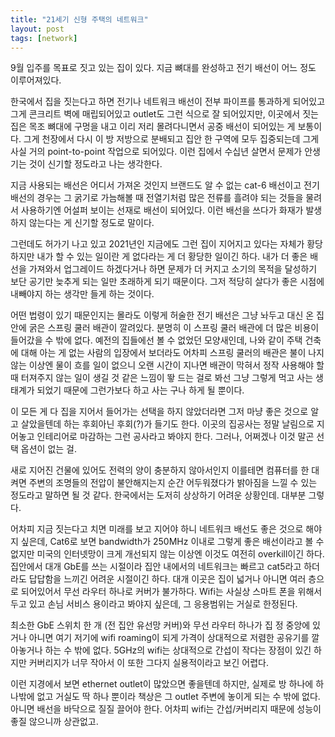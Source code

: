 ```yaml
---
title: "21세기 신형 주택의 네트워크"
layout: post
tags: [network]
---
```


9월 입주를 목표로 짓고 있는 집이 있다. 지금 뼈대를 완성하고 전기 배선이 어느 정도 이루어져있다. 

한국에서 집을 짓는다고 하면 전기나 네트워크 배선이 전부 파이프를 통과하게 되어있고 그게 콘크리트 벽에 매립되어있고 outlet도 그런 식으로 잘 되어있지만, 이곳에서 짓는 집은 목조 뼈대에 구멍을 내고 이리 저리 몰려다니면서 공중 배선이 되어있는 게 보통이다. 그게 천장에서 다시 이 방 저방으로 분배되고 집안 한 구역에 모두 집중되는데 그게 사실 거의 point-to-point 작업으로 되어있다. 이런 집에서 수십년 살면서 문제가 안생기는 것이 신기할 정도라고 나는 생각한다.

지금 사용되는 배선은 어디서 가져온 것인지 브랜드도 알 수 없는 cat-6 배선이고 전기 배선의 경우는 그 굵기로 가늠해볼 때 전열기처럼 많은 전류를 흘려야 되는 것들을 물려서 사용하기엔 어설퍼 보이는 선재로 배선이 되어있다. 이런 배선을 쓰다가 화재가 발생하지 않는다는 게 신기할 정도로 말이다. 

그런데도 허가기 나고 있고 2021년인 지금에도 그런 집이 지어지고 있다는 자체가 황당하지만 내가 할 수 있는 일이란 게 없다라는 게 더 황당한 일이긴 하다. 내가 더 좋은 배선을 가져와서 업그레이드 하겠다거나 하면 문제가 더 커지고 소기의 목적을 달성하기 보단 공기만 늦추게 되는 일만 초래하게 되기 때문이다. 그저 적당히 살다가 좋은 시점에 내빼야지 하는 생각만 들게 하는 것이다. 

어떤 법령이 있기 때문인지는 몰라도 이렇게 허술한 전기 배선은 그냥 놔두고 대신 온 집안에 굵은 스프링 쿨러 배관이 깔려있다. 분명히 이 스프링 쿨러 배관에 더 많은 비용이 들어갔을 수 밖에 없다. 예전의 집들에선 볼 수 없었던 모양새인데, 나와 같이 주택 건축에 대해 아는 게 없는 사람의 입장에서 보더라도 어차피 스프링 쿨러의 배관은 불이 나지 않는 이상엔 물이 흐를 일이 없으니 오랜 시간이 지나면 배관이 막혀서 정작 사용해야 할 때 터져주지 않는 일이 생길 것 같은 느낌이 뙇 드는 걸로 봐선 그냥 그렇게 먹고 사는 생태계가 되었기 때문에 그런가보다 하고 사는 구나 하게 될 뿐이다.

이 모든 게 다 집을 지어서 들어가는 선택을 하지 않았더라면 그저 마냥 좋은 것으로 알고 살았을텐데 하는 후회아닌 후회(?)가 들기도 한다. 이곳의 집공사는 정말 날림으로 지어놓고 인테리어로 마감하는 그런 공사라고 봐야지 한다. 그러나, 어쩌겠나 이것 말곤 선택 옵션이 없는 걸.

새로 지어진 건물에 있어도 전력의 양이 충분하지 않아서인지 이를테면 컴퓨터를 한 대 켜면 주변의 조명들의 전압이 불안해지는지 순간 어두워졌다가 밝아짐을 느낄 수 있는 정도라고 말하면 될 것 같다. 한국에서는 도저히 상상하기 어려운 상황인데. 대부분 그렇다.

어차피 지금 짓는다고 치면 미래를 보고 지어야 하니 네트워크 배선도 좋은 것으로 해야지 싶은데, Cat6로 보면 bandwidth가 250MHz 이내로 그렇게 좋은 배선이라고 볼 수 없지만 미국의 인터넷망이 크게 개선되지 않는 이상엔 이것도 여전히 overkill이긴 하다. 집안에서 대개 GbE를 쓰는 시절이라 집안 내에서의 네트워크는 빠르고 cat5라고 하더라도 답답함을 느끼긴 어려운 시절이긴 하다. 대개 이곳은 집이 넓거나 아니면 여러 층으로 되어있어서 무선 라우터 하나로 커버가 불가하다. Wifi는 사실상 스마트 폰을 위해서 두고 있고 손님 서비스 용이라고 봐야지 싶은데, 그 응용범위는 거실로 한정된다.

최소한 GbE 스위치 한 개 (전 집안 유선망 커버)와 무선 라우터 하나가 집 정 중앙에 있거나 아니면 여기 저기에 wifi roaming이 되게 가격이 상대적으로 저렴한 공유기를 깔아놓거나 하는 수 밖에 없다. 5GHz의 wifi는 상대적으로 간섭이 작다는 장점이 있긴 하지만 커버리지가 너무 작아서 이 또한 그다지 실용적이라고 보긴 어렵다.

이런 지경에서 보면 ethernet outlet이 많았으면 좋을텐데 하지만, 실제로 방 하나에 하나밖에 없고 거실도 딱 하나 뿐이라 책상은 그 outlet 주변에 놓이게 되는 수 밖에 없다. 아니면 배선을 바닥으로 질질 끌어야 한다. 어차피 wifi는 간섭/커버리지 때문에 성능이 좋질 않으니까 상관없고.